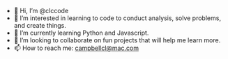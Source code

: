 - 👋 Hi, I’m @clccode
- 👀 I’m interested in learning to code to conduct analysis, solve problems, and create things.
- 🌱 I’m currently learning Python and Javascript.
- 💞️ I’m looking to collaborate on fun projects that will help me learn more.
- 📫 How to reach me: campbellcl@mac.com

<!---
clccode/clccode is a ✨ special ✨ repository because its `README.md` (this file) appears on your GitHub profile.
You can click the Preview link to take a look at your changes.
--->
